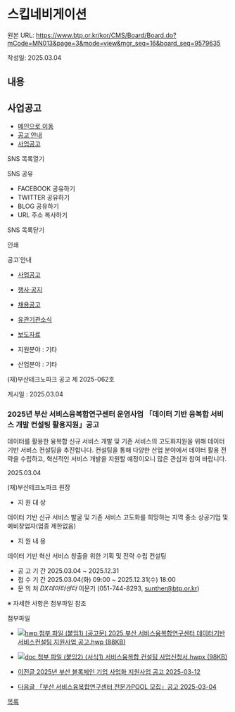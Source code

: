 # 스킵네비게이션

원본 URL: https://www.btp.or.kr/kor/CMS/Board/Board.do?mCode=MN013&page=3&mode=view&mgr_seq=16&board_seq=9579635

작성일: 2025.03.04

## 내용

## 사업공고

  * [메인으로 이동](/kor/Main.do)
  * [공고˙안내](/kor/CMS/Board/Board.do?mCode=MN013)
  * [사업공고](/kor/CMS/Board/Board.do?mCode=MN013)



SNS 목록열기

SNS 공유

  * FACEBOOK 공유하기
  * TWITTER 공유하기
  * BLOG 공유하기
  * URL 주소 복사하기

SNS 목록닫기

인쇄

공고˙안내

  * [ 사업공고 ](/kor/CMS/Board/Board.do?mCode=MN013)
  * [ 행사·공지 ](/kor/CMS/Board/Board.do?mCode=MN018)
  * [ 채용공고 ](/kor/CMS/Board/Board.do?mCode=MN086)
  * [ 유관기관소식 ](/kor/CMS/Board/Board.do?mCode=MN019)
  * [ 보도자료 ](/kor/CMS/Board/Board.do?mCode=MN103)



  * 지원분야 : 기타
  * 산업분야 : 기타



(재)부산테크노파크 공고 제 2025-062호

게시일 : 2025.03.04

###  2025년 부산 서비스융복합연구센터 운영사업 「데이터 기반 융복합 서비스 개발 컨설팅 활용지원」공고 

데이터를 활용한 융복합 신규 서비스 개발 및 기존 서비스의 고도화지원을 위해 데이터 기반 서비스 컨설팅을 추진합니다. 컨설팅을 통해 다양한 산업 분야에서 데이터 활용 전략을 수립하고, 혁신적인 서비스 개발을 지원할 예정이오니 많은 관심과 참여 바랍니다.

2025.03.04

(재)부산테크노파크 원장

  * 지 원 대 상

데이터 기반 신규 서비스 발굴 및 기존 서비스 고도화를 희망하는 지역 중소 상공기업 및 예비창업자(업종 제한없음)

  * 지 원 내 용

데이터 기반 혁신 서비스 창출을 위한 기획 및 전략 수립 컨설팅

  * 공 고 기 간 2025.03.04 ~ 2025.12.31
  * 접 수 기 간 2025.03.04(화) 09:00 ~ 2025.12.31(수) 18:00
  * 문 의 처 _DX데이터센터_ 이문기 (051-744-8293, sunther@btp.or.kr) 



※ 자세한 사항은 첨부파일 참조

첨부파일

  * [ ![hwp 첨부 파일](/resources/_Img/Board/default/ico_hwp.gif) (붙임1) (공고문) 2025 부산 서비스융복합연구센터 데이터기반 서비스컨설팅 지원사업 공고.hwp (88KB)  ](/kor/ajx_json/UploadMgr/downloadRun.do?qcode=Qm9hcmQsMjgyNTIsWQ== "새창내려받기")
  * [ ![doc 첨부 파일](/resources/_Img/Board/default/ico_doc.gif) (붙임2) (서식1) 서비스융복합 컨설팅 사업신청서.hwpx (98KB)  ](/kor/ajx_json/UploadMgr/downloadRun.do?qcode=Qm9hcmQsMjgyNTMsWQ== "새창내려받기")



  * [ 이전글 2025년 부산 블록체인 기업 사업화 지원사업 공고 2025-03-12  ](?mode=view&board_seq=9579677&mgr_seq=16&mCode=MN013&page=3)
  * [ 다음글 「부산 서비스융복합연구센터 전문가POOL 모집」공고 2025-03-04  ](?mode=view&board_seq=9579633&mgr_seq=16&mCode=MN013&page=3)



[ 목록 ](?mCode=MN013&page=3&mgr_seq=16&mode=list&mgr_seq=16)
